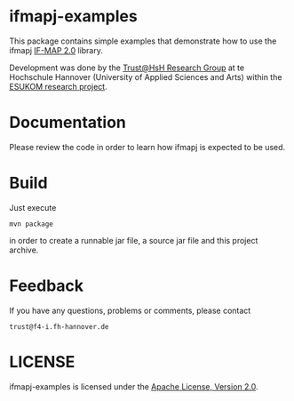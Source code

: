 ifmapj-examples
===============

This package contains simple examples that demonstrate how to use the ifmapj
[IF-MAP 2.0][1] library.

Development was done by the [Trust@HsH Research Group][2] at te Hochschule Hannover (University of Applied Sciences
and Arts) within the [ESUKOM research project][3].


Documentation
=============

Please review the code in order to learn how ifmapj is expected to be used.

Build
=====
Just execute

	mvn package

in order to create a runnable jar file, a source jar file and this project
archive.



Feedback
========
If you have any questions, problems or comments, please contact

	trust@f4-i.fh-hannover.de


LICENSE
=======
ifmapj-examples is licensed under the [Apache License, Version 2.0][4].


[1]: http://www.trustedcomputinggroup.org/files/static_page_files/1528BAC2-1A4B-B294-D02E5F053A3CF6C9/TNC_IFMAP_v2_0r36.pdf

[2]:  http://trust.f4.hs-hannover.de

[3]:  http://www.esukom.de

[4]:  http://www.apache.org/licenses/LICENSE-2.0.html
